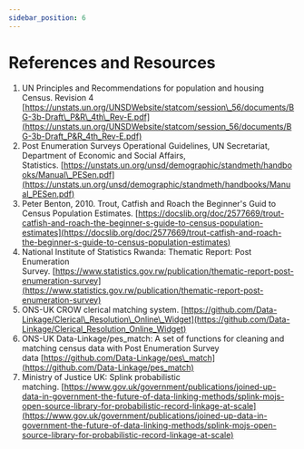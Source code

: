 ```yaml
---
sidebar_position: 6
---
```


# References and Resources

1.  UN Principles and Recommendations for population and housing Census. Revision 4 [https://unstats.un.org/UNSDWebsite/statcom/session\_56/documents/BG-3b-Draft\_P&R\_4th\_Rev-E.pdf](https://unstats.un.org/UNSDWebsite/statcom/session_56/documents/BG-3b-Draft_P&R_4th_Rev-E.pdf)
2.  Post Enumeration Surveys Operational Guidelines, UN Secretariat, Department of Economic and Social Affairs, Statistics. [https://unstats.un.org/unsd/demographic/standmeth/handbooks/Manual\_PESen.pdf](https://unstats.un.org/unsd/demographic/standmeth/handbooks/Manual_PESen.pdf)
3.  Peter Benton, 2010. Trout, Catfish and Roach the Beginner's Guid to Census Population Estimates. [https://docslib.org/doc/2577669/trout-catfish-and-roach-the-beginner-s-guide-to-census-population-estimates](https://docslib.org/doc/2577669/trout-catfish-and-roach-the-beginner-s-guide-to-census-population-estimates)
4.  National Institute of Statistics Rwanda: Thematic Report: Post Enumeration Survey. [https://www.statistics.gov.rw/publication/thematic-report-post-enumeration-survey](https://www.statistics.gov.rw/publication/thematic-report-post-enumeration-survey)
5.  ONS-UK CROW clerical matching system. [https://github.com/Data-Linkage/Clerical\_Resolution\_Online\_Widget](https://github.com/Data-Linkage/Clerical_Resolution_Online_Widget)
6.  ONS-UK Data-Linkage/pes\_match: A set of functions for cleaning and matching census data with Post Enumeration Survey data [https://github.com/Data-Linkage/pes\_match](https://github.com/Data-Linkage/pes_match)
7.  Ministry of Justice UK: Splink probabilistic matching. [https://www.gov.uk/government/publications/joined-up-data-in-government-the-future-of-data-linking-methods/splink-mojs-open-source-library-for-probabilistic-record-linkage-at-scale](https://www.gov.uk/government/publications/joined-up-data-in-government-the-future-of-data-linking-methods/splink-mojs-open-source-library-for-probabilistic-record-linkage-at-scale)